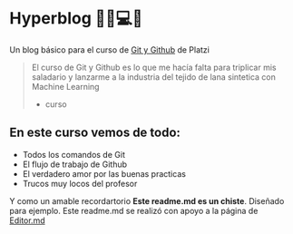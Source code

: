 # Hyperblog 💚🍕💻🍀
Un blog básico para el curso de [Git y Github](https://platzi.com/new-home/clases/1557-git-github/19977-readmemd-es-una-excelente-practica/ "Git y Github") de Platzi
> El curso de Git y Github es lo que me hacía falta para triplicar mis saladario y lanzarme a la industria del tejido de lana sintetica con Machine Learning 
> - curso

## En este curso vemos de todo:
* Todos los comandos de Git
* El flujo de trabajo de Github
* El verdadero amor por las buenas practicas
* Trucos muy locos del profesor

Y como un amable recordartorio **Este readme.md es un chiste**. Diseñado para ejemplo. Este readme.md se realizó con apoyo a la página de [Editor.md](https://pandao.github.io/editor.md/en.html "Editor.md")